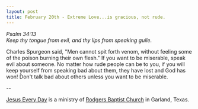 ```yaml
---
layout: post
title: February 20th - Extreme Love...is gracious, not rude.
---
```


_Psalm 34:13  
Keep thy tongue from evil, and thy lips from speaking guile._

Charles Spurgeon said, "Men cannot spit forth venom, without
feeling some of the poison burning their own flesh." If you want to
be miserable, speak evil about someone. No matter how rude people can
be to you, if you will keep yourself from speaking bad about them,
they have lost and God has won! Don't talk bad about others unless
you want to be miserable.

 --

<a href=http://jesuseveryday.net>Jesus Every Day</a> is a ministry of <a href=http://rodgersbaptist.net>Rodgers Baptist Church</a> in Garland, Texas.
